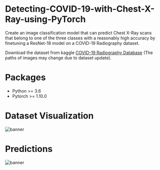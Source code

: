 # Detecting-COVID-19-with-Chest-X-Ray-using-PyTorch
Create an image classification model that can predict Chest X-Ray scans that belong to one of the three classes with a reasonably high accuracy by finetuning a ResNet-18 model on a COVID-19 Radiography dataset.

Download the dataset from kaggle [COVID-19 Radiography Database](https://www.kaggle.com/datasets/tawsifurrahman/covid19-radiography-database) (The paths of images may change due to dataset update).

# Packages
* Python >= 3.6
* Pytorch >= 1.10.0

# Dataset Visualization
![banner](assests/sample.jpg)

# Predictions 
![banner](assests/preds.jpg)
